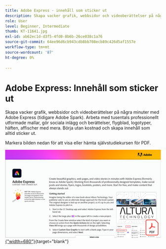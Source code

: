 ```yaml
---
title: Adobe Express - innehåll som sticker ut
description: Skapa vacker grafik, webbsidor och videoberättelser på några minuter med Adobe Express
role: User
level: Beginner, Intermediate
thumb: KT-11641.jpg
exl-id: ab62ec1d-d3f5-4fd0-8b6b-26ce038c1a76
source-git-commit: 64ee96d6cb943cdb8bb708ecb89c426d5af1557e
workflow-type: tm+mt
source-wordcount: '87'
ht-degree: 0%

---
```


# Adobe Express: Innehåll som sticker ut

Skapa vacker grafik, webbsidor och videoberättelser på några minuter med Adobe Express (tidigare Adobe Spark). Arbeta med tusentals professionellt utformade mallar, gör sociala inlägg och berättelser, flygblad, logotyper, häften, affischer med mera. Börja utan kostnad och skapa innehåll som alltid sticker ut.

Markera bilden nedan för att visa eller hämta självstudiekursen för PDF.

[![Bild på första sidan av självstudiekursen](assets/Adobe-Express-content-that-stands-out.png){&quot;width=680&quot;}](assets/Adobe-Express-content-that-stands-out.pdf){target="blank"}
